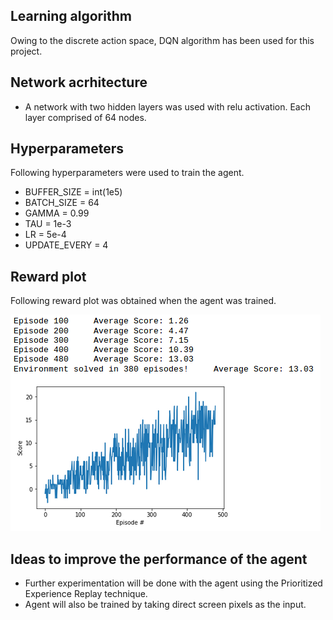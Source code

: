 ## Learning algorithm

Owing to the discrete action space, DQN algorithm has been used for this project.

## Network acrhitecture
* A network with two hidden layers was used with relu activation. Each layer comprised of 64 nodes.

## Hyperparameters

Following hyperparameters were used to train the agent.
* BUFFER_SIZE = int(1e5)  
* BATCH_SIZE = 64         
* GAMMA = 0.99            
* TAU = 1e-3              
* LR = 5e-4               
* UPDATE_EVERY = 4        


## Reward plot
Following reward plot was obtained when the agent was trained.

![](rewards.png)

## Ideas to improve the performance of the agent
* Further experimentation will be done with the agent using the Prioritized Experience Replay technique. 
* Agent will also be trained by taking direct screen pixels as the input.
